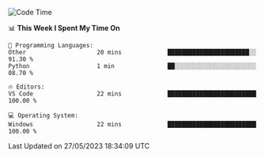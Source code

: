 
<!--START_SECTION:waka-->
![Code Time](http://img.shields.io/badge/Code%20Time-727%20hrs%203%20mins-blue)

📊 **This Week I Spent My Time On** 

```text
💬 Programming Languages: 
Other                    20 mins             ███████████████████████░░   91.30 % 
Python                   1 min               ██░░░░░░░░░░░░░░░░░░░░░░░   08.70 % 

🔥 Editors: 
VS Code                  22 mins             █████████████████████████   100.00 % 

💻 Operating System: 
Windows                  22 mins             █████████████████████████   100.00 % 
```


 Last Updated on 27/05/2023 18:34:09 UTC
<!--END_SECTION:waka-->

